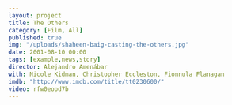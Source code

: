 ```yaml
---
layout: project
title: The Others
category: [Film, All]
published: true
img: "/uploads/shaheen-baig-casting-the-others.jpg"
date: 2001-08-10 00:00
tags: [example,news,story]
director: Alejandro Amenábar
with: Nicole Kidman, Christopher Eccleston, Fionnula Flanagan
imdb: "http://www.imdb.com/title/tt0230600/"
video: rfw0eopd7b
---
```



